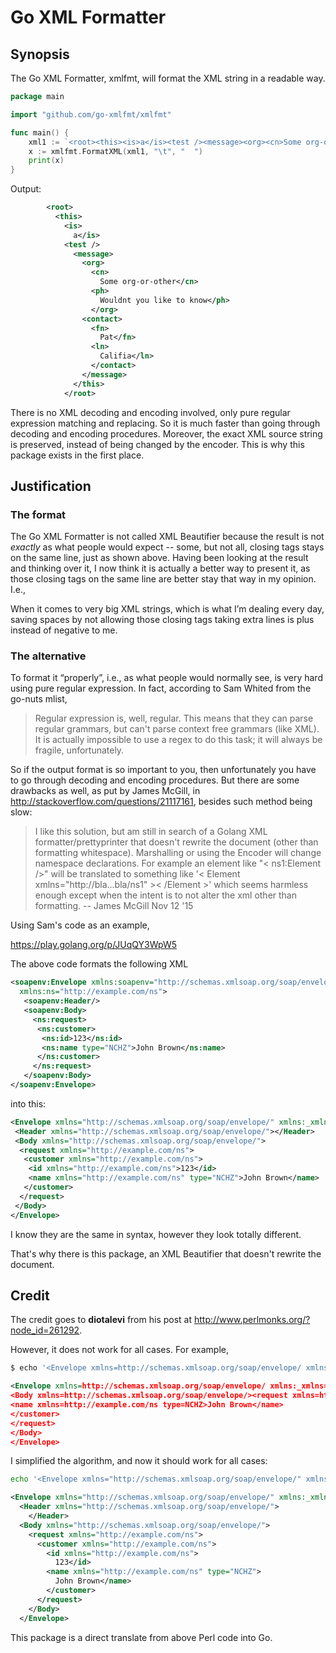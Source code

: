 # Go XML Formatter

## Synopsis

The Go XML Formatter, xmlfmt, will format the XML string in a readable way. 

```go
package main

import "github.com/go-xmlfmt/xmlfmt"

func main() {
	xml1 := `<root><this><is>a</is><test /><message><org><cn>Some org-or-other</cn><ph>Wouldnt you like to know</ph></org><contact><fn>Pat</fn><ln>Califia</ln></contact></message></this></root>`
	x := xmlfmt.FormatXML(xml1, "\t", "  ")
	print(x)
}

```

Output:

```xml
        <root>
          <this>
            <is>
              a</is>
            <test />
              <message>
                <org>
                  <cn>
                    Some org-or-other</cn>
                  <ph>
                    Wouldnt you like to know</ph>
                  </org>
                <contact>
                  <fn>
                    Pat</fn>
                  <ln>
                    Califia</ln>
                  </contact>
                </message>
              </this>
            </root>

```
There is no XML decoding and encoding involved, only pure regular expression matching and replacing. So it is much faster than going through decoding and encoding procedures. Moreover, the exact XML source string is preserved, instead of being changed by the encoder. This is why this package exists in the first place. 

## Justification

### The format

The Go XML Formatter is not called XML Beautifier because the result is not *exactly* as what people would expect -- some, but not all, closing tags stays on the same line, just as shown above. Having been looking at the result and thinking over it, I now think it is actually a better way to present it, as those closing tags on the same line are better stay that way in my opinion. I.e., 

When it comes to very big XML strings, which is what I’m dealing every day, saving spaces by not allowing those closing tags taking extra lines is plus instead of negative to me. 

### The alternative

To format it “properly”, i.e., as what people would normally see, is very hard using pure regular expression. In fact, according to Sam Whited from the go-nuts mlist, 

> Regular expression is, well, regular. This means that they can parse regular grammars, but can't parse context free grammars (like XML). It is actually impossible to use a regex to do this task; it will always be fragile, unfortunately.

So if the output format is so important to you, then unfortunately you have to go through decoding and encoding procedures. But there are some drawbacks as well, as put by James McGill, in http://stackoverflow.com/questions/21117161, besides such method being slow:

> I like this solution, but am still in search of a Golang XML formatter/prettyprinter that doesn't rewrite the document (other than formatting whitespace). Marshalling or using the Encoder will change namespace declarations. For example an element like "< ns1:Element />" will be translated to something like '< Element xmlns="http://bla...bla/ns1" >< /Element >' which seems harmless enough except when the intent is to not alter the xml other than formatting. -- James McGill Nov 12 '15

Using Sam's code as an example, 

https://play.golang.org/p/JUqQY3WpW5

The above code formats the following XML

```xml
<soapenv:Envelope xmlns:soapenv="http://schemas.xmlsoap.org/soap/envelope/"
  xmlns:ns="http://example.com/ns">
   <soapenv:Header/>
   <soapenv:Body>
     <ns:request>
      <ns:customer>
       <ns:id>123</ns:id>
       <ns:name type="NCHZ">John Brown</ns:name>
      </ns:customer>
     </ns:request>
   </soapenv:Body>
</soapenv:Envelope>
```

into this:

```xml
<Envelope xmlns="http://schemas.xmlsoap.org/soap/envelope/" xmlns:_xmlns="xmlns" _xmlns:soapenv="http://schemas.xmlsoap.org/soap/envelope/" _xmlns:ns="http://example.com/ns">
 <Header xmlns="http://schemas.xmlsoap.org/soap/envelope/"></Header>
 <Body xmlns="http://schemas.xmlsoap.org/soap/envelope/">
  <request xmlns="http://example.com/ns">
   <customer xmlns="http://example.com/ns">
    <id xmlns="http://example.com/ns">123</id>
    <name xmlns="http://example.com/ns" type="NCHZ">John Brown</name>
   </customer>
  </request>
 </Body>
</Envelope>
```

I know they are the same in syntax, however they look totally different.

That's why there is this package, an XML Beautifier that doesn't rewrite the document. 

## Credit

The credit goes to **diotalevi** from his post at http://www.perlmonks.org/?node_id=261292.

However, it does not work for all cases. For example,

```sh
$ echo '<Envelope xmlns=http://schemas.xmlsoap.org/soap/envelope/ xmlns:_xmlns=xmlns _xmlns:soapenv=http://schemas.xmlsoap.org/soap/envelope/ _xmlns:ns=http://example.com/ns><Header xmlns=http://schemas.xmlsoap.org/soap/envelope/></Header><Body xmlns=http://schemas.xmlsoap.org/soap/envelope/><request xmlns=http://example.com/ns><customer xmlns=http://example.com/ns><id xmlns=http://example.com/ns>123</id><name xmlns=http://example.com/ns type=NCHZ>John Brown</name></customer></request></Body></Envelope>' | perl -pe 's/(?<=>)\s+(?=<)//g; s(<(/?)([^/>]+)(/?)>\s*(?=(</?))?)($indent+=$3?0:$1?-1:1;"<$1$2$3>".($1&&($4 eq"</")?"\n".("  "x$indent):$4?"\n".("  "x$indent):""))ge'
```
```xml
<Envelope xmlns=http://schemas.xmlsoap.org/soap/envelope/ xmlns:_xmlns=xmlns _xmlns:soapenv=http://schemas.xmlsoap.org/soap/envelope/ _xmlns:ns=http://example.com/ns><Header xmlns=http://schemas.xmlsoap.org/soap/envelope/></Header>
<Body xmlns=http://schemas.xmlsoap.org/soap/envelope/><request xmlns=http://example.com/ns><customer xmlns=http://example.com/ns><id xmlns=http://example.com/ns>123</id>
<name xmlns=http://example.com/ns type=NCHZ>John Brown</name>
</customer>
</request>
</Body>
</Envelope>
```

I simplified the algorithm, and now it should work for all cases:

```sh
echo '<Envelope xmlns="http://schemas.xmlsoap.org/soap/envelope/" xmlns:_xmlns="xmlns" _xmlns:soapenv="http://schemas.xmlsoap.org/soap/envelope/" _xmlns:ns="http://example.com/ns"><Header xmlns="http://schemas.xmlsoap.org/soap/envelope/"></Header><Body xmlns="http://schemas.xmlsoap.org/soap/envelope/"><request xmlns="http://example.com/ns"><customer xmlns="http://example.com/ns"><id xmlns="http://example.com/ns">123</id><name xmlns="http://example.com/ns" type="NCHZ">John Brown</name></customer></request></Body></Envelope>' | perl -pe 's/(?<=>)\s+(?=<)//g; s(<(/?)([^>]+)(/?)>)($indent+=$3?0:$1?-1:1;"<$1$2$3>"."\n".("  "x$indent))ge'
```
```xml
<Envelope xmlns="http://schemas.xmlsoap.org/soap/envelope/" xmlns:_xmlns="xmlns" _xmlns:soapenv="http://schemas.xmlsoap.org/soap/envelope/" _xmlns:ns="http://example.com/ns">
  <Header xmlns="http://schemas.xmlsoap.org/soap/envelope/">
    </Header>
  <Body xmlns="http://schemas.xmlsoap.org/soap/envelope/">
    <request xmlns="http://example.com/ns">
      <customer xmlns="http://example.com/ns">
        <id xmlns="http://example.com/ns">
          123</id>
        <name xmlns="http://example.com/ns" type="NCHZ">
          John Brown</name>
        </customer>
      </request>
    </Body>
  </Envelope>
```

This package is a direct translate from above Perl code into Go.
